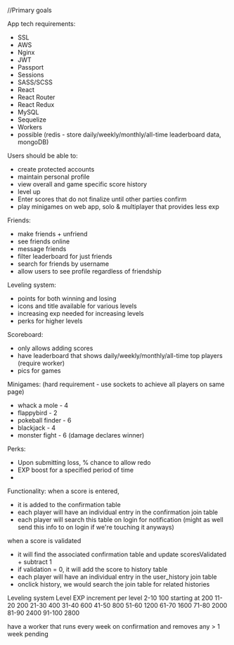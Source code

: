 //Primary goals


App tech requirements: 
- SSL
- AWS
- Nginx
- JWT
- Passport
- Sessions
- SASS/SCSS
- React
- React Router
- React Redux
- MySQL
- Sequelize
- Workers
- possible (redis - store daily/weekly/monthly/all-time leaderboard data, mongoDB)


Users should be able to:
- create protected accounts
- maintain personal profile
- view overall and game specific score history
- level up
- Enter scores that do not finalize until other parties confirm
- play minigames on web app, solo & multiplayer that provides less exp


Friends:
- make friends + unfriend
- see friends online
- message friends
- filter leaderboard for just friends
- search for friends by username
- allow users to see profile regardless of friendship


Leveling system:
- points for both winning and losing
- icons and title available for various levels
- increasing exp needed for increasing levels
- perks for higher levels


Scoreboard:
- only allows adding scores
- have leaderboard that shows daily/weekly/monthly/all-time top players (require worker)
- pics for games


Minigames: (hard requirement - use sockets to achieve all players on same page)
- whack a mole - 4
- flappybird - 2
- pokeball finder - 6
- blackjack - 4
- monster fight - 6 (damage declares winner)


Perks:
- Upon submitting loss, % chance to allow redo
- EXP boost for a specified period of time
- 





Functionality:
when a score is entered, 
- it is added to the confirmation table
- each player will have an individual entry in the confirmation join table
- each player will search this table on login for notification
(might as well send this info to on login if we're touching it anyways)

when a score is validated
- it will find the associated confirmation table and update scoresValidated + subtract 1
- if validation = 0, it will add the score to history table
- each player will have an individual entry in the user_history join table
- onclick history, we would search the join table for related histories

Leveling system
Level   EXP increment per level
2-10    100 starting at 200
11-20   200
21-30   400
31-40   600
41-50   800
51-60   1200
61-70   1600
71-80   2000
81-90   2400
91-100  2800


have a worker that runs every week on confirmation and removes any > 1 week pending
